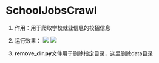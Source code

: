 # SchoolJobsCrawl

1. 作用：用于爬取学校就业信息的校招信息

2. 运行效果：
![](https://i.imgur.com/cAnOM6V.png)
![](https://i.imgur.com/qHAvDEO.png)


3. **remove_dir.py**文件用于删除指定目录，这里删除data目录